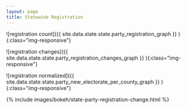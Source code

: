 ```yaml
---
layout: page
title: Statewide Registration
---
```


![registration count]({{ site.data.state.state.party_registration_graph }} ){:class="img-responsive"}

![registration changes]({{ site.data.state.state.party_registration_changes_graph }} ){:class="img-responsive"}

![registration normalized]({{ site.data.state.state.party_new_electorate_per_county_graph }} ){:class="img-responsive"}

{% include images/bokeh/state-party-registration-change.html %}
